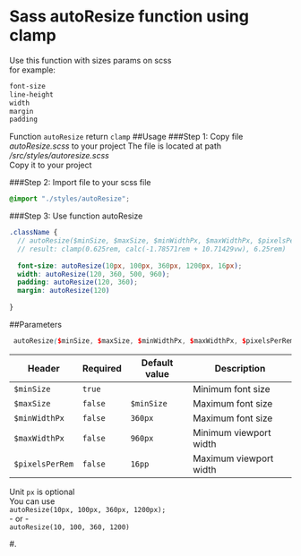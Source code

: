 # Sass autoResize function using clamp

Use this function with sizes params on scss
<br>
for example:
```scss
font-size
line-height
width
margin
padding

```
Function `autoResize` return `clamp`
##Usage
###Step 1: Copy file <i>autoResize.scss</i> to your project
The file is located at path <i>/src/styles/autoresize.scss</i>
<br>
Copy it to your project

###Step 2: Import file to your scss file
```scss
@import "./styles/autoResize";
```

###Step 3: Use function autoResize

```scss
.className {
  // autoResize($minSize, $maxSize, $minWidthPx, $maxWidthPx, $pixelsPerRem)
  // result: clamp(0.625rem, calc(-1.78571rem + 10.71429vw), 6.25rem)
  
  font-size: autoResize(10px, 100px, 360px, 1200px, 16px);
  width: autoResize(120, 360, 500, 960);
  padding: autoResize(120, 360);
  margin: autoResize(120)
  
}
```
##Parameters
```scss
 autoResize($minSize, $maxSize, $minWidthPx, $maxWidthPx, $pixelsPerRem)
 ```

| Header              | Required | Default value       | Description             |
| ------------------- | -------- | ------------------- | ----------------------- |
| `$minSize`          |  `true`  | | Minimum font size |
| `$maxSize`          |  `false` | `$minSize`          | Maximum font size       |
| `$minWidthPx`       |  `false` | `360px`             | Maximum font size       |
| `$maxWidthPx`       |  `false` | `960px`             | Minimum viewport width  |
| `$pixelsPerRem`     |  `false` | `16pp`              | Maximum viewport width  |

Unit `px` is optional
<br>
You can use 
<br>
`autoResize(10px, 100px, 360px, 1200px);`
<br> - or - <br> 
`autoResize(10, 100, 360, 1200)`



#.
